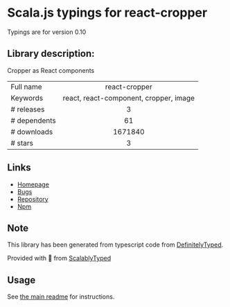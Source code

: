
# Scala.js typings for react-cropper

Typings are for version 0.10

## Library description:
Cropper as React components

|                    |                 |
| ------------------ | :-------------: |
| Full name          | react-cropper |
| Keywords           | react, react-component, cropper, image |
| # releases         | 3 |
| # dependents       | 61 |
| # downloads        | 1671840 |
| # stars            | 3 |

## Links
- [Homepage](http://roadmanfong.github.io/react-cropper/)
- [Bugs](https://github.com/roadmanfong/react-cropper/issues)
- [Repository](https://github.com/roadmanfong/react-cropper)
- [Npm](https://www.npmjs.com/package/react-cropper)
    


## Note
This library has been generated from typescript code from [DefinitelyTyped](https://definitelytyped.org).

Provided with :purple_heart: from [ScalablyTyped](https://github.com/oyvindberg/ScalablyTyped)

## Usage
See [the main readme](../../readme.md) for instructions.


